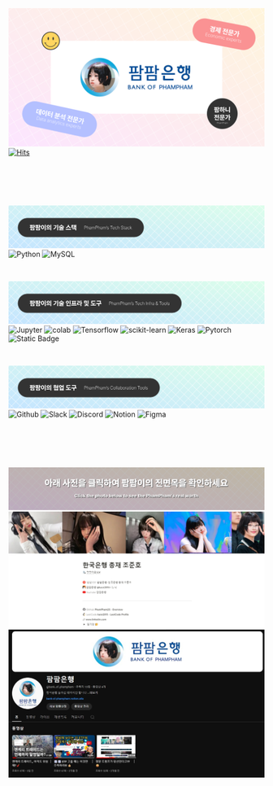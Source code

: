 ![profile_img](./profile_img.png)
[![Hits](https://hits.seeyoufarm.com/api/count/incr/badge.svg?url=https%3A%2F%2Fgithub.com%2FPhamPham2S%2FPhamPham2S&count_bg=%23FA9293&title_bg=%23B4C0FF&icon=&icon_color=%23472828&title=%ED%8C%9C%ED%8C%9C%EC%9D%B4%EB%A5%BC+%EC%A7%80%EC%BC%9C%EB%B3%B8+%EC%9E%90&edge_flat=false)](https://hits.seeyoufarm.com)  

<br>
<br>
<br>
<br>

![tech_stack](./tech_stack.png)
![Python](https://img.shields.io/badge/python-3776AB?style=for-the-badge&logo=python&logoColor=ffffff)
![MySQL](https://img.shields.io/badge/MySQL-4479A1?style=for-the-badge&logo=MySQL&logoColor=ffffff)  

<br>

![tech_infra_tool](./tech_infra_tool.png)
![Jupyter](https://img.shields.io/badge/Jupyter-F37626?style=for-the-badge&logo=Jupyter&logoColor=ffffff)
![colab](https://img.shields.io/badge/colab-F9AB00?style=for-the-badge&logo=googlecolab&logoColor=ffffff)
![Tensorflow](https://img.shields.io/badge/Tensorflow-FF6F00?style=for-the-badge&logo=Tensorflow&logoColor=ffffff)
![scikit-learn](https://img.shields.io/badge/scikit_learn-F7931E?style=for-the-badge&logo=scikit-learn&logoColor=ffffff)
![Keras](https://img.shields.io/badge/Keras-D00000?style=for-the-badge&logo=Keras&logoColor=ffffff&link=https%3A%2F%2Fgithub.com%2FPhamPham2S)
![Pytorch](https://img.shields.io/badge/Pytorch-EE4C2C?style=for-the-badge&logo=Pytorch&logoColor=ffffff&link=https%3A%2F%2Fgithub.com%2FPhamPham2S)
![Static Badge](https://img.shields.io/badge/hugging%20face-FFD21E?style=for-the-badge&logo=hugging%20face&logoColor=000000&link=https%3A%2F%2Fgithub.com%2FPhamPham2S)  

<br>

![collaboration](./collaboration.png)
![Github](https://img.shields.io/badge/Github-181717?style=for-the-badge&logo=github&logoColor=ffffff&link=https%3A%2F%2Fgithub.com%2FPhamPham2S)
![Slack](https://img.shields.io/badge/Slack-4A154B?style=for-the-badge&logo=Slack&logoColor=ffffff)
![Discord](https://img.shields.io/badge/Discord-5865F2?style=for-the-badge&logo=Discord&logoColor=ffffff)
![Notion](https://img.shields.io/badge/Notion-000000?style=for-the-badge&logo=Notion&logoColor=ffffff)
![Figma](https://img.shields.io/badge/Figma-F24E1E?style=for-the-badge&logo=Figma&logoColor=ffffff)  

<br>
<br>
<br>
<br>

![check](./check.png)
[![notion](./notion.jpg)](http://bank-of-phampham.notion.site)
[![youtube](./youtube.jpg)](https://www.youtube.com/@bank_of_phampham)

<!-- ![Top Langs](https://github-readme-stats.vercel.app/api/top-langs/?username=PhamPham2S&layout=compact)  
![Anurag's GitHub stats](https://github-readme-stats.vercel.app/api?username=PhamPham2S&show_icons=true&theme=dracula) -->
